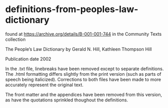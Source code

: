 # definitions-from-peoples-law-dictionary

found at https://archive.org/details/B-001-001-744 in the Community Texts collection

The People’s Law Dictionary
by Gerald N. Hill, Kathleen Thompson Hill

Publication date 2002

In the .txt file, linebreaks have been removed except to separate definitions. The .html formatting differs slightly from the print version (such as parts of speech being italicized). Corrections to both files have been made to more accurately represent the original text.

The front matter and the appendices have been removed from this version, as have the quotations sprinkled thoughout the definitions.
